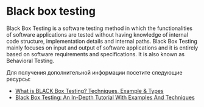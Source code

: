 # Black box testing

Black Box Testing is a software testing method in which the functionalities of software applications are tested without having knowledge of internal code structure, implementation details and internal paths. Black Box Testing mainly focuses on input and output of software applications and it is entirely based on software requirements and specifications. It is also known as Behavioral Testing.

Для получения дополнительной информации посетите следующие ресурсы:

- [What is BLACK Box Testing? Techniques, Example & Types](https://www.guru99.com/black-box-testing.html)
- [Black Box Testing: An In-Depth Tutorial With Examples And Techniques](https://www.softwaretestinghelp.com/black-box-testing/)
